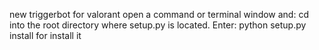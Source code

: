new triggerbot for valorant 
open a command or terminal window and: cd into the root directory where setup.py is located. Enter: python setup.py install for install it
<!---
swexxxi/swexxxi is a ✨ special ✨ repository because its `README.md` (this file) appears on your GitHub profile.
You can click the Preview link to take a look at your changes.
--->
